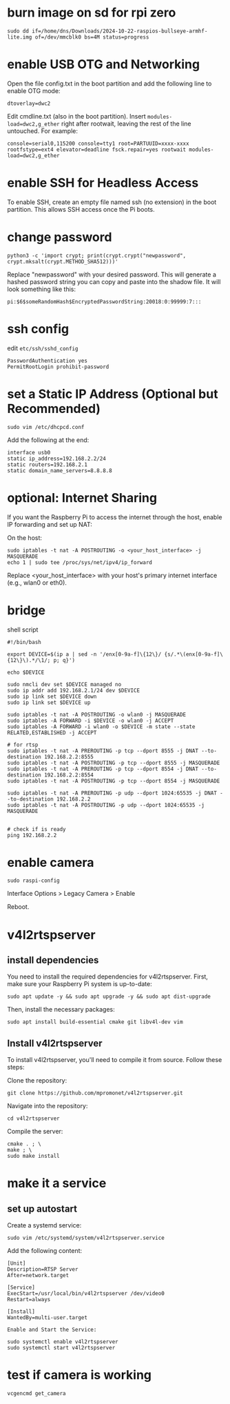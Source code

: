 # burn image on sd for rpi zero

```
sudo dd if=/home/dns/Downloads/2024-10-22-raspios-bullseye-armhf-lite.img of=/dev/mmcblk0 bs=4M status=progress
```

# enable USB OTG and Networking

Open the file config.txt in the boot partition and add the following line to enable OTG mode:

```
dtoverlay=dwc2
```

Edit cmdline.txt (also in the boot partition). Insert `modules-load=dwc2,g_ether` right after rootwait, leaving the rest of the line untouched. For example:

```
console=serial0,115200 console=tty1 root=PARTUUID=xxxx-xxxx rootfstype=ext4 elevator=deadline fsck.repair=yes rootwait modules-load=dwc2,g_ether
```

# enable SSH for Headless Access

To enable SSH, create an empty file named ssh (no extension) in the boot partition. This allows SSH access once the Pi boots.


# change password 

```
python3 -c 'import crypt; print(crypt.crypt("newpassword", crypt.mksalt(crypt.METHOD_SHA512)))'
```

Replace "newpassword" with your desired password. This will generate a hashed password string you can copy and paste into the shadow file. It will look something like this:

```
pi:$6$someRandomHash$EncryptedPasswordString:20018:0:99999:7:::
```

# ssh config

edit `etc/ssh/sshd_config`

```
PasswordAuthentication yes
PermitRootLogin prohibit-password
```


# set a Static IP Address (Optional but Recommended)

```
sudo vim /etc/dhcpcd.conf
```

Add the following at the end:

```
interface usb0
static ip_address=192.168.2.2/24
static routers=192.168.2.1
static domain_name_servers=8.8.8.8
```

# optional: Internet Sharing

If you want the Raspberry Pi to access the internet through the host, enable IP forwarding and set up NAT:

On the host:

```
sudo iptables -t nat -A POSTROUTING -o <your_host_interface> -j MASQUERADE
echo 1 | sudo tee /proc/sys/net/ipv4/ip_forward
```

Replace <your_host_interface> with your host's primary internet interface (e.g., wlan0 or eth0).

# bridge

shell script

```
#!/bin/bash

export DEVICE=$(ip a | sed -n '/enx[0-9a-f]\{12\}/ {s/.*\(enx[0-9a-f]\{12\}\).*/\1/; p; q}')

echo $DEVICE

sudo nmcli dev set $DEVICE managed no
sudo ip addr add 192.168.2.1/24 dev $DEVICE
sudo ip link set $DEVICE down
sudo ip link set $DEVICE up

sudo iptables -t nat -A POSTROUTING -o wlan0 -j MASQUERADE
sudo iptables -A FORWARD -i $DEVICE -o wlan0 -j ACCEPT
sudo iptables -A FORWARD -i wlan0 -o $DEVICE -m state --state RELATED,ESTABLISHED -j ACCEPT

# for rtsp
sudo iptables -t nat -A PREROUTING -p tcp --dport 8555 -j DNAT --to-destination 192.168.2.2:8555
sudo iptables -t nat -A POSTROUTING -p tcp --dport 8555 -j MASQUERADE
sudo iptables -t nat -A PREROUTING -p tcp --dport 8554 -j DNAT --to-destination 192.168.2.2:8554
sudo iptables -t nat -A POSTROUTING -p tcp --dport 8554 -j MASQUERADE

sudo iptables -t nat -A PREROUTING -p udp --dport 1024:65535 -j DNAT --to-destination 192.168.2.2
sudo iptables -t nat -A POSTROUTING -p udp --dport 1024:65535 -j MASQUERADE


# check if is ready
ping 192.168.2.2
```

# enable camera

```
sudo raspi-config
```

Interface Options > Legacy Camera > Enable

Reboot.

# v4l2rtspserver

## install dependencies

You need to install the required dependencies for v4l2rtspserver. First, make sure your Raspberry Pi system is up-to-date:

```
sudo apt update -y && sudo apt upgrade -y && sudo apt dist-upgrade
```

Then, install the necessary packages:

```
sudo apt install build-essential cmake git libv4l-dev vim
```

## Install v4l2rtspserver

To install v4l2rtspserver, you'll need to compile it from source. Follow these steps:

Clone the repository:

```
git clone https://github.com/mpromonet/v4l2rtspserver.git
```

Navigate into the repository:

```
cd v4l2rtspserver
```

Compile the server:

```
cmake . ; \
make ; \
sudo make install
```

# make it a service

## set up autostart

Create a systemd service:

```
sudo vim /etc/systemd/system/v4l2rtspserver.service
```

Add the following content:

```
[Unit]
Description=RTSP Server
After=network.target

[Service]
ExecStart=/usr/local/bin/v4l2rtspserver /dev/video0
Restart=always

[Install]
WantedBy=multi-user.target

Enable and Start the Service:

sudo systemctl enable v4l2rtspserver
sudo systemctl start v4l2rtspserver
```

# test if camera is working

```
vcgencmd get_camera
```
